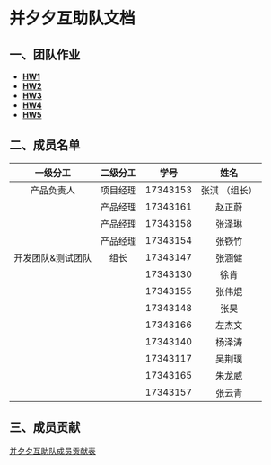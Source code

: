 # 并夕夕互助队文档



## 一、团队作业

- **[HW1](./HW1/Readme.md)**
- **[HW2](./HW2/Readme.md)**
- **[HW3](./HW3/Readme.md)**
- **[HW4](./HW4/Readme.md)**
- **[HW5](./HW5/Readme.md)**



## 二、成员名单

|     一级分工      | 二级分工 |   学号   |     姓名      |
| :---------------: | :------: | :------: | :-----------: |
|    产品负责人     | 项目经理 | 17343153 | 张淇 （组长） |
|                   | 产品经理 | 17343161 |    赵正蔚     |
|                   | 产品经理 | 17343158 |    张泽琳     |
|                   | 产品经理 | 17343154 |    张嵚竹     |
| 开发团队&测试团队 |   组长   | 17343147 |    张涵健     |
|                   |          | 17343130 |     徐肯      |
|                   |          | 17343155 |    张伟焜     |
|                   |          | 17343148 |     张昊      |
|                   |          | 17343166 |    左杰文     |
|                   |          | 17343140 |    杨泽涛     |
|                   |          | 17343117 |    吴荆璞     |
|                   |          | 17343165 |    朱龙威     |
|                   |          | 17343157 |    张云青     |



## 三、成员贡献

[并夕夕互助队成员贡献表](https://kdocs.cn/l/shQGEAl54p32?f=101)



